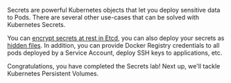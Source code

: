Secrets are powerful Kubernetes objects that let you deploy sensitive data to Pods. There are several other use-cases that can be solved with Kubernetes Secrets.

You can [encrypt secrets at rest in Etcd](https://kubernetes.io/docs/tasks/administer-cluster/encrypt-data/), you can also deploy your secrets as [hidden files](https://kubernetes.io/docs/concepts/configuration/secret/#use-cases). In addition, you can provide Docker Registry credentials to all pods deployed by a Service Account, deploy SSH keys to applications, etc.

Congratulations, you have completed the Secrets lab! Next up, we'll tackle Kubernetes Persistent Volumes.
